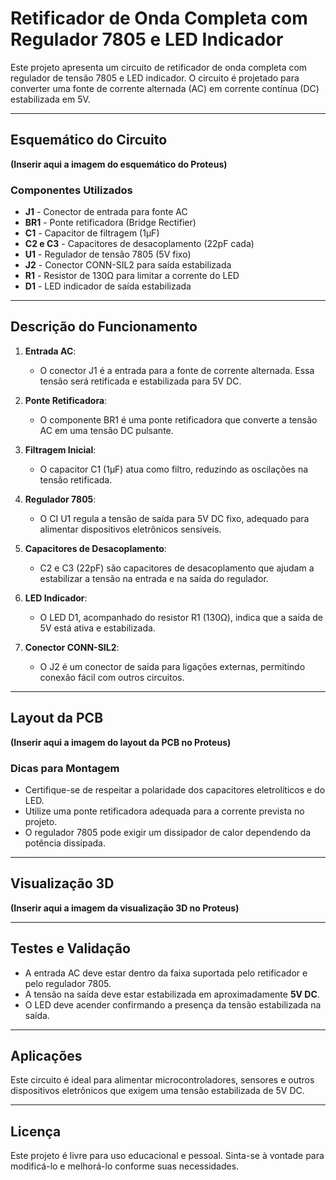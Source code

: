 # Retificador de Onda Completa com Regulador 7805 e LED Indicador

Este projeto apresenta um circuito de retificador de onda completa com regulador de tensão 7805 e LED indicador. O circuito é projetado para converter uma fonte de corrente alternada (AC) em corrente contínua (DC) estabilizada em 5V.

---

## Esquemático do Circuito

**(Inserir aqui a imagem do esquemático do Proteus)**

### Componentes Utilizados
- **J1** - Conector de entrada para fonte AC
- **BR1** - Ponte retificadora (Bridge Rectifier)
- **C1** - Capacitor de filtragem (1µF)
- **C2 e C3** - Capacitores de desacoplamento (22pF cada)
- **U1** - Regulador de tensão 7805 (5V fixo)
- **J2** - Conector CONN-SIL2 para saída estabilizada
- **R1** - Resistor de 130Ω para limitar a corrente do LED
- **D1** - LED indicador de saída estabilizada

---

## Descrição do Funcionamento

1. **Entrada AC**:
   - O conector J1 é a entrada para a fonte de corrente alternada. Essa tensão será retificada e estabilizada para 5V DC.

2. **Ponte Retificadora**:
   - O componente BR1 é uma ponte retificadora que converte a tensão AC em uma tensão DC pulsante.

3. **Filtragem Inicial**:
   - O capacitor C1 (1µF) atua como filtro, reduzindo as oscilações na tensão retificada.

4. **Regulador 7805**:
   - O CI U1 regula a tensão de saída para 5V DC fixo, adequado para alimentar dispositivos eletrônicos sensíveis.

5. **Capacitores de Desacoplamento**:
   - C2 e C3 (22pF) são capacitores de desacoplamento que ajudam a estabilizar a tensão na entrada e na saída do regulador.

6. **LED Indicador**:
   - O LED D1, acompanhado do resistor R1 (130Ω), indica que a saída de 5V está ativa e estabilizada.

7. **Conector CONN-SIL2**:
   - O J2 é um conector de saída para ligações externas, permitindo conexão fácil com outros circuitos.

---

## Layout da PCB

**(Inserir aqui a imagem do layout da PCB no Proteus)**

### Dicas para Montagem
- Certifique-se de respeitar a polaridade dos capacitores eletrolíticos e do LED.
- Utilize uma ponte retificadora adequada para a corrente prevista no projeto.
- O regulador 7805 pode exigir um dissipador de calor dependendo da potência dissipada.

---

## Visualização 3D

**(Inserir aqui a imagem da visualização 3D no Proteus)**

---

## Testes e Validação
- A entrada AC deve estar dentro da faixa suportada pelo retificador e pelo regulador 7805.
- A tensão na saída deve estar estabilizada em aproximadamente **5V DC**.
- O LED deve acender confirmando a presença da tensão estabilizada na saída.

---

## Aplicações
Este circuito é ideal para alimentar microcontroladores, sensores e outros dispositivos eletrônicos que exigem uma tensão estabilizada de 5V DC.

---

## Licença
Este projeto é livre para uso educacional e pessoal. Sinta-se à vontade para modificá-lo e melhorá-lo conforme suas necessidades.

